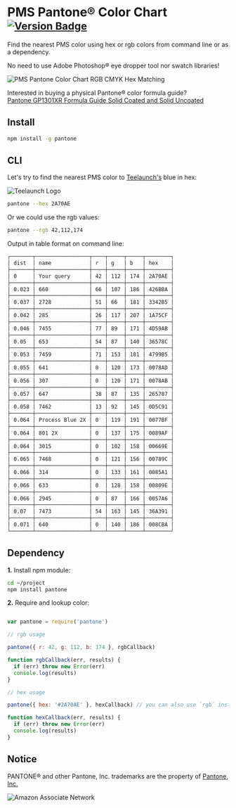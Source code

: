 
# PMS Pantone® Color Chart <sup>[![Version Badge](http://vb.teelaun.ch/teelaunch/pms-pantone-color-chart.svg)](https://npmjs.org/package/pantone)</sup>

Find the nearest PMS color using hex or rgb colors from command line or as a dependency.

No need to use Adobe Photoshop® eye dropper tool nor swatch libraries!

![PMS Pantone Color Chart RGB CMYK Hex Matching](https://d33304ifi1rp4s.cloudfront.net/img/pms-pantone-color-chart-matching.png "PMS Pantone Color Chart RGB CMYK Hex Matching")

Interested in buying a physical Pantone® color formula guide?<br />
[Pantone GP1301XR Formula Guide Solid Coated and Solid Uncoated](http://www.amazon.com/gp/product/B007X7W3P8/ref=as_li_qf_sp_asin_tl?ie=UTF8&tag=aell-20&linkCode=as2&camp=1789&creative=9325&creativeASIN=B007X7W3P8")

## Install

```bash
npm install -g pantone
```


## CLI

Let's try to find the nearest PMS color to [Teelaunch's][2] blue in hex:

![Teelaunch Logo](https://d33304ifi1rp4s.cloudfront.net/img/teelaunch-logo.png "Teelaunch Logo")

```bash
pantone --hex 2A70AE
```

Or we could use the rgb values:

```bash
pantone --rgb 42,112,174
```

Output in table format on command line:

```bash
┌───────┬─────────────────┬────┬─────┬─────┬────────┐
│ dist  │ name            │ r  │ g   │ b   │ hex    │
├───────┼─────────────────┼────┼─────┼─────┼────────┤
│ 0     │ Your query      │ 42 │ 112 │ 174 │ 2A70AE │
├───────┼─────────────────┼────┼─────┼─────┼────────┤
│ 0.023 │ 660             │ 66 │ 107 │ 186 │ 426BBA │
├───────┼─────────────────┼────┼─────┼─────┼────────┤
│ 0.037 │ 2728            │ 51 │ 66  │ 181 │ 3342B5 │
├───────┼─────────────────┼────┼─────┼─────┼────────┤
│ 0.042 │ 285             │ 26 │ 117 │ 207 │ 1A75CF │
├───────┼─────────────────┼────┼─────┼─────┼────────┤
│ 0.046 │ 7455            │ 77 │ 89  │ 171 │ 4D59AB │
├───────┼─────────────────┼────┼─────┼─────┼────────┤
│ 0.05  │ 653             │ 54 │ 87  │ 140 │ 36578C │
├───────┼─────────────────┼────┼─────┼─────┼────────┤
│ 0.053 │ 7459            │ 71 │ 153 │ 181 │ 4799B5 │
├───────┼─────────────────┼────┼─────┼─────┼────────┤
│ 0.055 │ 641             │ 0  │ 120 │ 173 │ 0078AD │
├───────┼─────────────────┼────┼─────┼─────┼────────┤
│ 0.056 │ 307             │ 0  │ 120 │ 171 │ 0078AB │
├───────┼─────────────────┼────┼─────┼─────┼────────┤
│ 0.057 │ 647             │ 38 │ 87  │ 135 │ 265787 │
├───────┼─────────────────┼────┼─────┼─────┼────────┤
│ 0.058 │ 7462            │ 13 │ 92  │ 145 │ 0D5C91 │
├───────┼─────────────────┼────┼─────┼─────┼────────┤
│ 0.064 │ Process Blue 2X │ 0  │ 119 │ 191 │ 0077BF │
├───────┼─────────────────┼────┼─────┼─────┼────────┤
│ 0.064 │ 801 2X          │ 0  │ 137 │ 175 │ 0089AF │
├───────┼─────────────────┼────┼─────┼─────┼────────┤
│ 0.064 │ 3015            │ 0  │ 102 │ 158 │ 00669E │
├───────┼─────────────────┼────┼─────┼─────┼────────┤
│ 0.065 │ 7468            │ 0  │ 121 │ 156 │ 00789C │
├───────┼─────────────────┼────┼─────┼─────┼────────┤
│ 0.066 │ 314             │ 0  │ 133 │ 161 │ 0085A1 │
├───────┼─────────────────┼────┼─────┼─────┼────────┤
│ 0.066 │ 633             │ 0  │ 128 │ 158 │ 00809E │
├───────┼─────────────────┼────┼─────┼─────┼────────┤
│ 0.066 │ 2945            │ 0  │ 87  │ 166 │ 0057A6 │
├───────┼─────────────────┼────┼─────┼─────┼────────┤
│ 0.07  │ 7473            │ 54 │ 163 │ 145 │ 36A391 │
├───────┼─────────────────┼────┼─────┼─────┼────────┤
│ 0.071 │ 640             │ 0  │ 140 │ 186 │ 008CBA │
└───────┴─────────────────┴────┴─────┴─────┴────────┘
```


## Dependency

**1.** Install npm module:

```bash
cd ~/project
npm install pantone
```

**2.** Require and lookup color:

```js

var pantone = require('pantone')

// rgb usage

pantone({ r: 42, g: 112, b: 174 }, rgbCallback)

function rgbCallback(err, results) {
  if (err) throw new Error(err)
  console.log(results)
}

// hex usage

pantone({ hex: '#2A70AE' }, hexCallback) // you can also use `rgb` instead of `hex`

function hexCallback(err, results) {
  if (err) throw new Error(err)
  console.log(results)
}
```


## Notice

PANTONE® and other Pantone, Inc. trademarks are the property of [Pantone, Inc.][1]

[1]: http://www.pantone.com/
[2]: https://teelaunch.com

![Amazon Associate Network](http://www.assoc-amazon.com/e/ir?t=aell-20&l=as2&o=1&a=B007X7W3P8 "")
